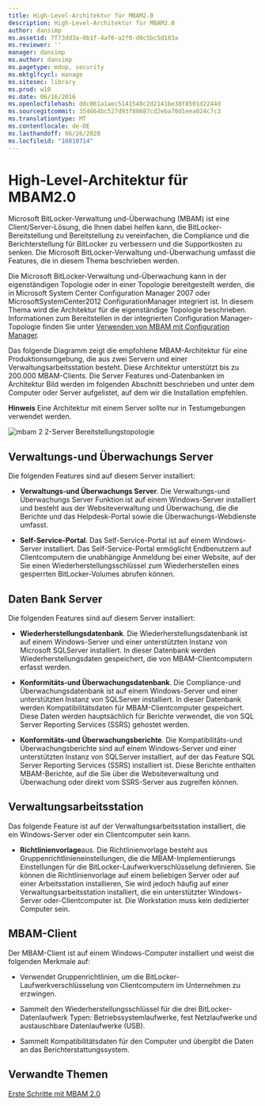 ```yaml
---
title: High-Level-Architektur für MBAM2.0
description: High-Level-Architektur für MBAM2.0
author: dansimp
ms.assetid: 7f73dd3a-0b1f-4af6-a2f0-d0c5bc5d183a
ms.reviewer: ''
manager: dansimp
ms.author: dansimp
ms.pagetype: mdop, security
ms.mktglfcycl: manage
ms.sitesec: library
ms.prod: w10
ms.date: 06/16/2016
ms.openlocfilehash: ddc061a1aec5141548c2d2141be38f8501d2244d
ms.sourcegitcommit: 354664bc527d93f80687cd2eba70d1eea024c7c3
ms.translationtype: MT
ms.contentlocale: de-DE
ms.lasthandoff: 06/26/2020
ms.locfileid: "10810714"
---
```

# High-Level-Architektur für MBAM2.0


Microsoft BitLocker-Verwaltung und-Überwachung (MBAM) ist eine Client/Server-Lösung, die Ihnen dabei helfen kann, die BitLocker-Bereitstellung und Bereitstellung zu vereinfachen, die Compliance und die Berichterstellung für BitLocker zu verbessern und die Supportkosten zu senken. Die Microsoft BitLocker-Verwaltung und-Überwachung umfasst die Features, die in diesem Thema beschrieben werden.

Die Microsoft BitLocker-Verwaltung und-Überwachung kann in der eigenständigen Topologie oder in einer Topologie bereitgestellt werden, die in Microsoft System Center Configuration Manager 2007 oder MicrosoftSystemCenter2012 ConfigurationManager integriert ist. In diesem Thema wird die Architektur für die eigenständige Topologie beschrieben. Informationen zum Bereitstellen in der integrierten Configuration Manager-Topologie finden Sie unter [Verwenden von MBAM mit Configuration Manager](using-mbam-with-configuration-manager.md).

Das folgende Diagramm zeigt die empfohlene MBAM-Architektur für eine Produktionsumgebung, die aus zwei Servern und einer Verwaltungsarbeitsstation besteht. Diese Architektur unterstützt bis zu 200.000 MBAM-Clients. Die Server Features und-Datenbanken im Architektur Bild werden im folgenden Abschnitt beschrieben und unter dem Computer oder Server aufgelistet, auf dem wir die Installation empfehlen.

**Hinweis**  Eine Architektur mit einem Server sollte nur in Testumgebungen verwendet werden.

 

![mbam 2 2-Server Bereitstellungstopologie](images/mbam2-3-servers.gif)

## Verwaltungs-und Überwachungs Server


Die folgenden Features sind auf diesem Server installiert:

-   **Verwaltungs-und Überwachungs Server**. Die Verwaltungs-und Überwachungs Server Funktion ist auf einem Windows-Server installiert und besteht aus der Websiteverwaltung und Überwachung, die die Berichte und das Helpdesk-Portal sowie die Überwachungs-Webdienste umfasst.

-   **Self-Service-Portal**. Das Self-Service-Portal ist auf einem Windows-Server installiert. Das Self-Service-Portal ermöglicht Endbenutzern auf Clientcomputern die unabhängige Anmeldung bei einer Website, auf der Sie einen Wiederherstellungsschlüssel zum Wiederherstellen eines gesperrten BitLocker-Volumes abrufen können.

## Daten Bank Server


Die folgenden Features sind auf diesem Server installiert:

-   **Wiederherstellungsdatenbank**. Die Wiederherstellungsdatenbank ist auf einem Windows-Server und einer unterstützten Instanz von Microsoft SQLServer installiert. In dieser Datenbank werden Wiederherstellungsdaten gespeichert, die von MBAM-Clientcomputern erfasst werden.

-   **Konformitäts-und Überwachungsdatenbank**. Die Compliance-und Überwachungsdatenbank ist auf einem Windows-Server und einer unterstützten Instanz von SQLServer installiert. In dieser Datenbank werden Kompatibilitätsdaten für MBAM-Clientcomputer gespeichert. Diese Daten werden hauptsächlich für Berichte verwendet, die von SQL Server Reporting Services (SSRS) gehostet werden.

-   **Konformitäts-und Überwachungsberichte**. Die Kompatibilitäts-und Überwachungsberichte sind auf einem Windows-Server und einer unterstützten Instanz von SQLServer installiert, auf der das Feature SQL Server Reporting Services (SSRS) installiert ist. Diese Berichte enthalten MBAM-Berichte, auf die Sie über die Websiteverwaltung und Überwachung oder direkt vom SSRS-Server aus zugreifen können.

## Verwaltungsarbeitsstation


Das folgende Feature ist auf der Verwaltungsarbeitsstation installiert, die ein Windows-Server oder ein Clientcomputer sein kann.

-   **Richtlinienvorlage**aus. Die Richtlinienvorlage besteht aus Gruppenrichtlinieneinstellungen, die die MBAM-Implementierungs Einstellungen für die BitLocker-Laufwerkverschlüsselung definieren. Sie können die Richtlinienvorlage auf einem beliebigen Server oder auf einer Arbeitsstation installieren, Sie wird jedoch häufig auf einer Verwaltungsarbeitsstation installiert, die ein unterstützter Windows-Server oder-Clientcomputer ist. Die Workstation muss kein dedizierter Computer sein.

## <a href="" id="---------mbam-client"></a> MBAM-Client


Der MBAM-Client ist auf einem Windows-Computer installiert und weist die folgenden Merkmale auf:

-   Verwendet Gruppenrichtlinien, um die BitLocker-Laufwerkverschlüsselung von Clientcomputern im Unternehmen zu erzwingen.

-   Sammelt den Wiederherstellungsschlüssel für die drei BitLocker-Datenlaufwerk Typen: Betriebssystemlaufwerke, fest Netzlaufwerke und austauschbare Datenlaufwerke (USB).

-   Sammelt Kompatibilitätsdaten für den Computer und übergibt die Daten an das Berichterstattungssystem.

## Verwandte Themen


[Erste Schritte mit MBAM 2.0](getting-started-with-mbam-20-mbam-2.md)

 

 





